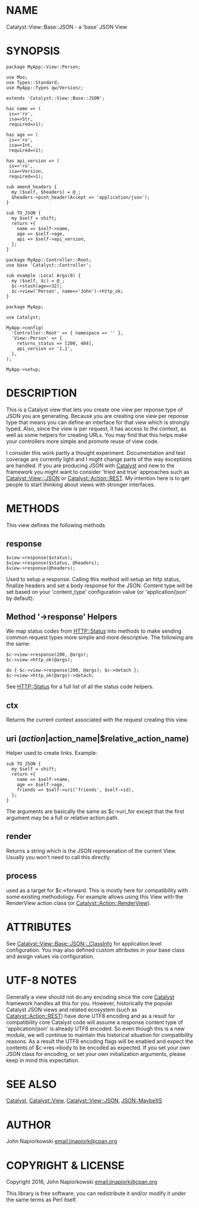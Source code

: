# NAME

Catalyst::View::Base::JSON - a 'base' JSON View 

# SYNOPSIS

    package MyApp::View::Person;

    use Moo;
    use Types::Standard;
    use MyApp::Types qw/Version/;

    extends 'Catalyst::View::Base::JSON';

    has name => (
     is=>'ro',
     isa=>Str,
     required=>1);

    has age => (
     is=>'ro',
     isa=>Int,
     required=>1);

    has api_version => (
     is=>'ro',
     isa=>Version,
     required=>1);

    sub amend_headers {
      my ($self, $headers) = @_;
      $headers->push_header(Accept => 'application/json');
    }

    sub TO_JSON {
      my $self = shift;
      return +{
        name => $self->name,
        age => $self->age,
        api => $self->api_version,
      };
    }

    package MyApp::Controller::Root;
    use base 'Catalyst::Controller';

    sub example :Local Args(0) {
      my ($self, $c) = @_;
      $c->stash(age=>32);
      $c->view('Person', name=>'John')->http_ok;
    }

    package MyApp;
    
    use Catalyst;

    MyApp->config(
      'Controller::Root' => { namespace => '' },
      'View::Person' => {
        returns_status => [200, 404],
        api_version => '1.1',
      },
    );

    MyApp->setup;

# DESCRIPTION

This is a Catalyst view that lets you create one view per reponse type of JSON
you are generating.  Because you are creating one view per reponse type that means
you can define an interface for that view which is strongly typed.  Also, since
the view is per request, it has access to the context, as well as some helpers
for creating URLs.  You may find that this helps make your controllers more
simple and promote reuse of view code.

I consider this work partly a thought experiment.  Documentation and test coverage
are currently light and I might change parts of the way exceptions are handled.  If
you are producing JSON with [Catalyst](https://metacpan.org/pod/Catalyst) and new to the framework you might want to
consider 'tried and true' approaches such as [Catalyst::View:::JSON](https://metacpan.org/pod/Catalyst::View:::JSON) or
[Catalyst::Action::REST](https://metacpan.org/pod/Catalyst::Action::REST).  My intention here is to get people to start thinking
about views with stronger interfaces.

# METHODS

This view defines the following methods

## response

    $view->response($status);
    $view->response($status, @headers);
    $view->response(@headers);

Used to setup a response.  Calling this method will setup an http status, finalize
headers and set a body response for the JSON.  Content type will be set based on
your 'content\_type' configuration value (or 'application/json' by default).

## Method '->response' Helpers

We map status codes from [HTTP::Status](https://metacpan.org/pod/HTTP::Status) into methods to make sending common
request types more simple and more descriptive.  The following are the same:

    $c->view->response(200, @args);
    $c->view->http_ok(@args);

    do { $c->view->response(200, @args); $c->detach };
    $c->view->http_ok(@args)->detach;

See [HTTP::Status](https://metacpan.org/pod/HTTP::Status) for a full list of all the status code helpers.

## ctx

Returns the current context associated with the request creating this view.

## uri ($action|$action\_name|$relative\_action\_name)

Helper used to create links.  Example:

    sub TO_JSON {
      my $self = shift;
      return +{
        name => $self->name,
        age => $self->age,
        friends => $self->uri('friends', $self->id),
      };
    }

The arguments are basically the same as $c->uri\_for except that the first argument
may be a full or relative action path.

## render

Returns a string which is the JSON represenation of the current View.  Usually you
won't need to call this directly.

## process

used as a target for $c->forward.  This is mostly here for compatibility with some
existing methodology.  For example allows using this View with the RenderView action
class (or [Catalyst::Action::RenderView](https://metacpan.org/pod/Catalyst::Action::RenderView)).

# ATTRIBUTES

See [Catalyst::View::Base::JSON::\_ClassInfo](https://metacpan.org/pod/Catalyst::View::Base::JSON::_ClassInfo) for application level configuration.
You may also defined custom attributes in your base class and assign values via
configuration.

# UTF-8 NOTES

Generally a view should not do any encoding since the core [Catalyst](https://metacpan.org/pod/Catalyst)
framework handles all this for you.  However, historically the popular
Catalyst JSON views and related ecosystem (such as [Catalyst::Action::REST](https://metacpan.org/pod/Catalyst::Action::REST))
have done UTF8 encoding and as a result for compatibility core Catalyst code
will assume a response content type of 'application/json' is already UTF8 
encoded.  So even though this is a new module, we will continue to maintain this
historical situation for compatibility reasons.  As a result the UTF8 encoding
flags will be enabled and expect the contents of $c->res->body to be encoded
as expected.  If you set your own JSON class for encoding, or set your own
initialization arguments, please keep in mind this expectation.

# SEE ALSO

[Catalyst](https://metacpan.org/pod/Catalyst), [Catalyst::View](https://metacpan.org/pod/Catalyst::View), [Catalyst::View::JSON](https://metacpan.org/pod/Catalyst::View::JSON),
[JSON::MaybeXS](https://metacpan.org/pod/JSON::MaybeXS)

# AUTHOR

John Napiorkowski [email:jjnapiork@cpan.org](email:jjnapiork@cpan.org)

# COPYRIGHT & LICENSE

Copyright 2016, John Napiorkowski [email:jjnapiork@cpan.org](email:jjnapiork@cpan.org)

This library is free software; you can redistribute it and/or modify it under
the same terms as Perl itself.
